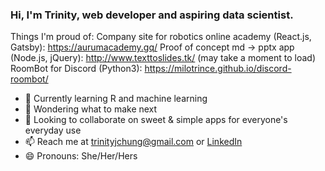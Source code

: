 ### Hi, I'm Trinity, web developer and aspiring data scientist.

Things I'm proud of:
Company site for robotics online academy (React.js, Gatsby): https://aurumacademy.gq/
Proof of concept md -> pptx app (Node.js, jQuery): http://www.texttoslides.tk/ (may take a moment to load)
RoomBot for Discord (Python3): https://milotrince.github.io/discord-roombot/


- 🌱 Currently learning R and machine learning
- 💭 Wondering what to make next
- 👯 Looking to collaborate on sweet & simple apps for everyone's everyday use
- 📫 Reach me at trinityjchung@gmail.com or [LinkedIn](https://www.linkedin.com/in/trinitychung/)
- 😄 Pronouns: She/Her/Hers
